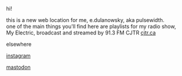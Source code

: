 

hi!

this is a new web location for me, e.dulanowsky, aka pulsewidth.  
one of the main things you'll find here are playlists for my radio show,  
My Electric, broadcast and streamed by 91.3 FM CJTR [cjtr.ca](https://cjtr.ca)

elsewhere

[instagram](https://www.instagram.com/pulsewidth_/)

[mastodon](https://mstdn.ca/@pulsewidth) 

